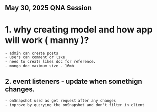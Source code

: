 ## May 30, 2025 QNA Session

# 1. why creating model and how app will work ( manny )?

    - admin can create posts
    - users can comment or like
    - need to create likes doc for reference.
    - mongo doc maximum size - 16mb

## 2. event listeners - update when somethign changes.

    - onSnapshot used as get request after any changes
    - improve by querying the onSnapshot and don't filter in client
